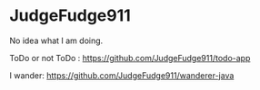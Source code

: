 # JudgeFudge911
No idea what I am doing.

ToDo or not ToDo : https://github.com/JudgeFudge911/todo-app

I wander: https://github.com/JudgeFudge911/wanderer-java
